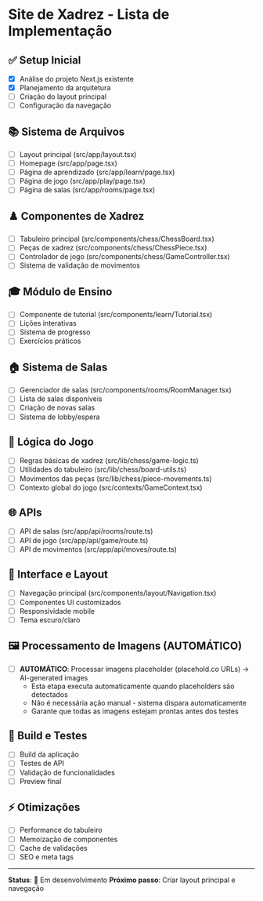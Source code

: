 # Site de Xadrez - Lista de Implementação

## ✅ Setup Inicial
- [x] Análise do projeto Next.js existente
- [x] Planejamento da arquitetura
- [ ] Criação do layout principal
- [ ] Configuração da navegação

## 📚 Sistema de Arquivos
- [ ] Layout principal (src/app/layout.tsx)
- [ ] Homepage (src/app/page.tsx)
- [ ] Página de aprendizado (src/app/learn/page.tsx)
- [ ] Página de jogo (src/app/play/page.tsx)
- [ ] Página de salas (src/app/rooms/page.tsx)

## ♟️ Componentes de Xadrez
- [ ] Tabuleiro principal (src/components/chess/ChessBoard.tsx)
- [ ] Peças de xadrez (src/components/chess/ChessPiece.tsx)
- [ ] Controlador de jogo (src/components/chess/GameController.tsx)
- [ ] Sistema de validação de movimentos

## 🎓 Módulo de Ensino
- [ ] Componente de tutorial (src/components/learn/Tutorial.tsx)
- [ ] Lições interativas
- [ ] Sistema de progresso
- [ ] Exercícios práticos

## 🏠 Sistema de Salas
- [ ] Gerenciador de salas (src/components/rooms/RoomManager.tsx)
- [ ] Lista de salas disponíveis
- [ ] Criação de novas salas
- [ ] Sistema de lobby/espera

## 🎯 Lógica do Jogo
- [ ] Regras básicas de xadrez (src/lib/chess/game-logic.ts)
- [ ] Utilidades do tabuleiro (src/lib/chess/board-utils.ts)
- [ ] Movimentos das peças (src/lib/chess/piece-movements.ts)
- [ ] Contexto global do jogo (src/contexts/GameContext.tsx)

## 🌐 APIs
- [ ] API de salas (src/app/api/rooms/route.ts)
- [ ] API de jogo (src/app/api/game/route.ts)
- [ ] API de movimentos (src/app/api/moves/route.ts)

## 🎨 Interface e Layout
- [ ] Navegação principal (src/components/layout/Navigation.tsx)
- [ ] Componentes UI customizados
- [ ] Responsividade mobile
- [ ] Tema escuro/claro

## 🖼️ Processamento de Imagens (AUTOMÁTICO)
- [ ] **AUTOMÁTICO**: Processar imagens placeholder (placehold.co URLs) → AI-generated images
  - Esta etapa executa automaticamente quando placeholders são detectados
  - Não é necessária ação manual - sistema dispara automaticamente
  - Garante que todas as imagens estejam prontas antes dos testes

## 🔧 Build e Testes
- [ ] Build da aplicação
- [ ] Testes de API
- [ ] Validação de funcionalidades
- [ ] Preview final

## ⚡ Otimizações
- [ ] Performance do tabuleiro
- [ ] Memoização de componentes
- [ ] Cache de validações
- [ ] SEO e meta tags

---
**Status**: 🚧 Em desenvolvimento
**Próximo passo**: Criar layout principal e navegação